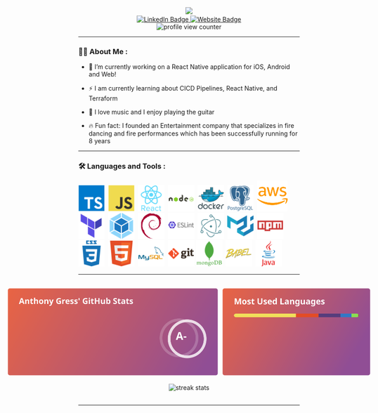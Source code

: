 <div id="header" align="center">
  <img src="https://media.giphy.com/media/5kFVNbChDLjRlyDAkS/giphy.gif" width="250"/>
  
<div id="badges">
  <a href="https://www.linkedin.com/in/anthony-gress/">
    <img src="https://img.shields.io/badge/LinkedIn-blue?style=for-the-badge&logo=linkedin&logoColor=white" alt="LinkedIn Badge"/>
  </a>
  <a href="https://anthonygress.dev">
    <img src="https://img.shields.io/badge/website-rgb(104, 58, 254)?style=for-the-badge&logo=accenture&logoColor=white" alt="Website Badge"/>
  </a>
</div>

<img src="https://komarev.com/ghpvc/?username=anthonygress&style=flat-square&color=blue" alt="profile view counter"/>

</div>



---

### :technologist: About Me :

- 🔭 I’m currently working on a React Native application for iOS, Android and Web!

- ⚡ I am currently learning about CICD Pipelines, React Native, and Terraform

- 🎸 I love music and I enjoy playing the guitar

- 🔥 Fun fact: I founded an Entertainment company that specializes in fire dancing and fire performances which has been successfully running for 8 years

---

### :hammer_and_wrench: Languages and Tools :

<div>
   <img src="https://github.com/devicons/devicon/blob/master/icons/typescript/typescript-original.svg" title="TypeScript" alt="TypeScript" width="60" height="60"/>&nbsp;
    <img src="https://github.com/devicons/devicon/blob/master/icons/javascript/javascript-original.svg" title="JavaScript" alt="JavaScript" width="60" height="60"/>&nbsp;
  <img src="https://github.com/devicons/devicon/blob/master/icons/react/react-original-wordmark.svg" title="React" alt="React" width="60" height="60"/>&nbsp;
  <img src="https://github.com/devicons/devicon/blob/master/icons/nodejs/nodejs-original-wordmark.svg" title="NodeJS" alt="NodeJS" width="60" height="60"/>&nbsp;
  <img src="https://github.com/devicons/devicon/blob/master/icons/docker/docker-original-wordmark.svg" title="Docker" alt="Docker" width="60" height="60"/>&nbsp;
   <img src="https://github.com/devicons/devicon/blob/master/icons/postgresql/postgresql-plain-wordmark.svg" title="PostgresSQL" alt="PostgreSQL" width="60" height="60"/>&nbsp;
   <img src="https://github.com/devicons/devicon/blob/master/icons/amazonwebservices/amazonwebservices-plain-wordmark.svg" title="AWS" alt="AWS" width="70" height="70"/>&nbsp;
  <img src="https://github.com/devicons/devicon/blob/master/icons/terraform/terraform-original.svg" title="Terraform" alt="Terraform" width="60" height="60"/>&nbsp;
  <img src="https://github.com/devicons/devicon/blob/master/icons/webpack/webpack-original.svg" title="Webpack" alt="Webpack" width="60" height="60"/>&nbsp;
   <img src="https://github.com/devicons/devicon/blob/master/icons/debian/debian-original.svg" title="Electron" alt="Electron" width="60" height="60"/>&nbsp;
  <img src="https://github.com/devicons/devicon/blob/master/icons/eslint/eslint-original-wordmark.svg" title="ESLint" alt="ESLint" width="60" height="60"/>&nbsp;
  <img src="https://github.com/devicons/devicon/blob/master/icons/electron/electron-original.svg" title="Debian" alt="Debian" width="60" height="60"/>&nbsp;
  <img src="https://github.com/devicons/devicon/blob/master/icons/materialui/materialui-original.svg" title="Material UI" alt="Material UI" width="60" height="60"/>&nbsp;
    <img src="https://github.com/devicons/devicon/blob/master/icons/npm/npm-original-wordmark.svg"  title="npm" alt="npm" width="60" height="60"/>&nbsp;
  <img src="https://github.com/devicons/devicon/blob/master/icons/css3/css3-plain-wordmark.svg"  title="CSS3" alt="CSS" width="60" height="60"/>&nbsp;
  <img src="https://github.com/devicons/devicon/blob/master/icons/html5/html5-original.svg" title="HTML5" alt="HTML" width="60" height="60"/>&nbsp;
  <img src="https://github.com/devicons/devicon/blob/master/icons/mysql/mysql-original-wordmark.svg" title="MySQL"  alt="MySQL" width="60" height="60"/>&nbsp;
  <img src="https://github.com/devicons/devicon/blob/master/icons/git/git-original-wordmark.svg" title="Git" alt="Git" width="60" height="60"/>
  <img src="https://github.com/devicons/devicon/blob/master/icons/mongodb/mongodb-plain-wordmark.svg" title="MongoDB" alt="MongoDB" width="60" height="60"/>&nbsp;
    <img src="https://github.com/devicons/devicon/blob/master/icons/babel/babel-original.svg" title="Babel" alt="Babel" width="60" height="60"/>&nbsp;
   <img src="https://github.com/devicons/devicon/blob/master/icons/java/java-original-wordmark.svg" title="Java" alt="Java" width="60" height="60"/>&nbsp;
</div>

---

<br>

<div style="display: flex; justify-content: center;">
<img height=200 align="center" src="https://raw.githubusercontent.com/AnthonyGress/hosted/main/gh-stats.svg" alt="github stats"/>
     
<img height=200 align="center" src="https://raw.githubusercontent.com/AnthonyGress/hosted/main/langs.svg" style="margin-left: 10px" alt="most used languages"/> 


</div>

<br>

<div align="center">

<img height=200 align="center" src="https://github-readme-streak-stats.herokuapp.com?user=anthonygress&theme=dark&background=30%2CE96443%2C904E95&stroke=EBEBEB&dates=EBE6E6&hide_border=true" alt="streak stats"/> 

</div>

<br>

---
